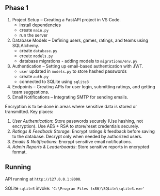Phase 1
-------

1. Project Setup – Creating a FastAPI project in VS Code.
   * install dependencies
   * create `main.py`
   * run the server
2. Database Models – Defining users, games, ratings, and teams using SQLAlchemy.
   * create `database.py`
   * create `models.py`
   * database migrations - adding models to `migrations/env.py`
3. Authentication – Setting up email-based authentication with JWT.
   * `user` updated in `models.py` to store hashed passwords
   * create `auth.py`
	* connected to SQLite using `sqlite3`
4. Endpoints – Creating APIs for user login, submitting ratings, and getting team suggestions.
5. Email Notifications – Integrating SMTP for sending emails.



Encryption is to be done in areas where sensitive data is stored or transmitted. Key places:

1. *User Authentication*: Store passwords securely (Use hashing, not encryption).
Use AES + RSA to store/reset credentials securely.
2. *Ratings & Feedback Storage*: Encrypt ratings & feedback before saving to the database.
Decrypt only when needed by authorized users.
3. *Emails & Notifications*: Encrypt sensitive email notifications.
4. *Admin Reports & Leaderboards*: Store sensitive reports in encrypted format.




## Running

API running at `http://127.0.0.1:8000`.



SQLite `sqlite3` invoke:
`'C:\Program Files (x86)\SQLite\sqlite3.exe'`
